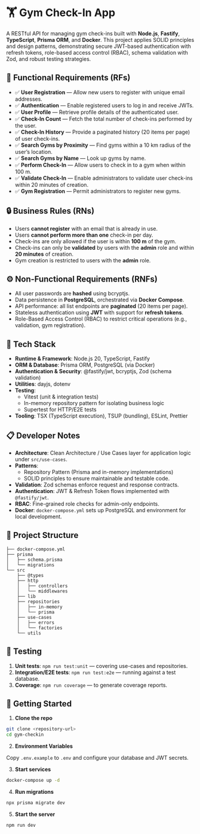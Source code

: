# 🏋️ Gym Check-In App

A RESTful API for managing gym check-ins built with **Node.js**, **Fastify**, **TypeScript**, **Prisma ORM**, and **Docker**. This project applies SOLID principles and design patterns, demonstrating secure JWT-based authentication with refresh tokens, role-based access control (RBAC), schema validation with Zod, and robust testing strategies.

## 🚀 Functional Requirements (RFs)

- ✅ **User Registration** — Allow new users to register with unique email addresses.  
- ✅ **Authentication** — Enable registered users to log in and receive JWTs.  
- ✅ **User Profile** — Retrieve profile details of the authenticated user.  
- ✅ **Check-In Count** — Fetch the total number of check-ins performed by the user.  
- ✅ **Check-In History** — Provide a paginated history (20 items per page) of user check-ins.  
- ✅ **Search Gyms by Proximity** — Find gyms within a 10 km radius of the user’s location.  
- ✅ **Search Gyms by Name** — Look up gyms by name.  
- ✅ **Perform Check-In** — Allow users to check in to a gym when within 100 m.  
- ✅ **Validate Check-In** — Enable administrators to validate user check-ins within 20 minutes of creation.  
- ✅ **Gym Registration** — Permit administrators to register new gyms.

## 🔒 Business Rules (RNs)

- Users **cannot register** with an email that is already in use.  
- Users **cannot perform more than one** check-in per day.  
- Check-ins are only allowed if the user is within **100 m** of the gym.  
- Check-ins can only be **validated** by users with the **admin** role and within **20 minutes** of creation.  
- Gym creation is restricted to users with the **admin** role.

## ⚙️ Non-Functional Requirements (RNFs)

- All user passwords are **hashed** using bcryptjs.  
- Data persistence in **PostgreSQL**, orchestrated via **Docker Compose**.  
- API performance: all list endpoints are **paginated** (20 items per page).  
- Stateless authentication using **JWT** with support for **refresh tokens**.  
- Role-Based Access Control (RBAC) to restrict critical operations (e.g., validation, gym registration).

## 🧰 Tech Stack

- **Runtime & Framework**: Node.js 20, TypeScript, Fastify  
- **ORM & Database**: Prisma ORM, PostgreSQL (via Docker)  
- **Authentication & Security**: @fastify/jwt, bcryptjs, Zod (schema validation)  
- **Utilities**: dayjs, dotenv  
- **Testing**:  
  - Vitest (unit & integration tests)  
  - In-memory repository pattern for isolating business logic  
  - Supertest for HTTP/E2E tests  
- **Tooling**: TSX (TypeScript execution), TSUP (bundling), ESLint, Prettier

## 📋 Developer Notes

- **Architecture**: Clean Architecture / Use Cases layer for application logic under `src/use-cases`.  
- **Patterns**:  
  - Repository Pattern (Prisma and in-memory implementations)  
  - SOLID principles to ensure maintainable and testable code.  
- **Validation**: Zod schemas enforce request and response contracts.  
- **Authentication**: JWT & Refresh Token flows implemented with `@fastify/jwt`.  
- **RBAC**: Fine-grained role checks for admin-only endpoints.  
- **Docker**: `docker-compose.yml` sets up PostgreSQL and environment for local development.

## 📂 Project Structure

```plain
├── docker-compose.yml
├── prisma
│   ├── schema.prisma
│   └── migrations
└── src
    ├── @types
    ├── http
    │   ├── controllers
    │   └── middlewares
    ├── lib
    ├── repositories
    │   ├── in-memory
    │   └── prisma
    ├── use-cases
    │   ├── errors
    │   └── factories
    └── utils
```

## 🧪 Testing

1. **Unit tests**: `npm run test:unit` — covering use-cases and repositories.  
2. **Integration/E2E tests**: `npm run test:e2e` — running against a test database.  
3. **Coverage**: `npm run coverage` — to generate coverage reports.

## 🚀 Getting Started

1. **Clone the repo**

```bash
git clone <repository-url>
cd gym-checkin
```

2. **Environment Variables**

Copy `.env.example` to `.env` and configure your database and JWT secrets.

3. **Start services**

```bash
docker-compose up -d
```

4. **Run migrations**

```bash
npx prisma migrate dev
```

5. **Start the server**

```bash
npm run dev
```
